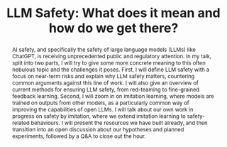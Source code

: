 ---
title: "LLM Safety: What does it mean and how do we get there?"
abstract: AI safety, and specifically the safety of large language models (LLMs) like ChatGPT, is receiving unprecedented public and regulatory attention. In my talk, split into two parts, I will try to give some more concrete meaning to this often nebulous topic and the challenges it poses. First, I will define LLM safety with a focus on near-term risks and explain why LLM safety matters, countering common arguments against this line of work. I will also give an overview of current methods for ensuring LLM safety, from red-teaming to fine-grained feedback learning. Second, I will zoom in on imitation learning, where models are trained on outputs from other models, as a particularly common way of improving the capabilities of open LLMs. I will talk about our own work in progress on safety by imitation, where we extend imitation learning to safety-related behaviours. I will present the resources we have built already, and then transition into an open discussion about our hypotheses and planned experiments, followed by a Q&A to close out the hour.
speaker: Paul Röttger<br/>
     PostDoc in MilaNLP Lab at Bocconi University
bio: Paul is a postdoctoral researcher in Dirk Hovy‘s MilaNLP Lab at Bocconi University. His work is located at the intersection of computation, language and society. Right now, he is particularly interested in evaluating and aligning social values in large generative language models, and, by extension, in AI safety. Before coming to Milan, he completed his PhD at the University of Oxford, where he worked on improving the evaluation and effectiveness of large language models for hate speech detection.
website: https://paulrottger.com/
time: November 8, 2023; 11:00–12:00
location: Akademiestr. 7, room 218A (meeting room)
roomfinder: https://mainlp.github.io/contact/
img: assets/img/paul-rottger.jpeg
imgalt: Portrait of Paul Röttger
imgside: left
anchor: 2023-11-08-paul-röttger
---